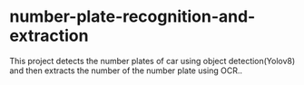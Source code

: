 # number-plate-recognition-and-extraction
This project detects the number plates of car using object detection(Yolov8) and then extracts the number of the number plate using OCR..
